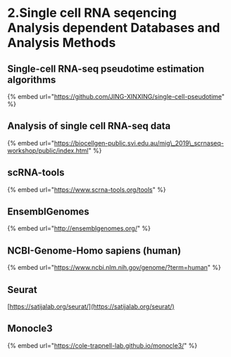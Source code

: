 # 2.Single cell RNA seqencing Analysis dependent Databases and Analysis Methods

## Single-cell RNA-seq pseudotime estimation algorithms

{% embed url="https://github.com/JING-XINXING/single-cell-pseudotime" %}



## Analysis of single cell RNA-seq data

{% embed url="https://biocellgen-public.svi.edu.au/mig\_2019\_scrnaseq-workshop/public/index.html" %}



## scRNA-tools

{% embed url="https://www.scrna-tools.org/tools" %}



## EnsemblGenomes

{% embed url="http://ensemblgenomes.org/" %}

## NCBI-Genome-Homo sapiens \(human\)

{% embed url="https://www.ncbi.nlm.nih.gov/genome/?term=human" %}



## Seurat

[https://satijalab.org/seurat/](https://satijalab.org/seurat/)





## Monocle3

{% embed url="https://cole-trapnell-lab.github.io/monocle3/" %}



